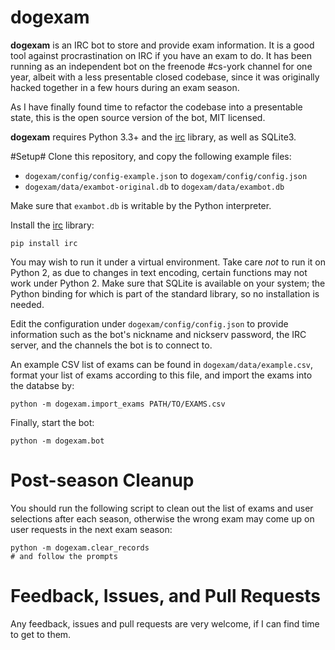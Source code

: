dogexam
===================
**dogexam** is an IRC bot to store and provide exam information. It is a good tool against procrastination on IRC if you have an exam to do. It has been running as an independent bot on the freenode #cs-york channel for one year, albeit with a less presentable closed codebase, since it was originally hacked together in a few hours during an exam season.

As I have finally found time to refactor the codebase into a presentable state, this is the open source version of the bot, MIT licensed.

**dogexam** requires Python 3.3+ and the [irc](https://pypi.python.org/pypi/irc) library, as well as SQLite3.

#Setup#
Clone this repository, and copy the following example files:

 - `dogexam/config/config-example.json` to `dogexam/config/config.json`
 -  `dogexam/data/exambot-original.db` to `dogexam/data/exambot.db`

Make sure that `exambot.db` is writable by the Python interpreter.

Install the [irc](https://pypi.python.org/pypi/irc) library:

    pip install irc

You may wish to run it under a virtual environment. Take care *not* to run it on Python 2, as due to changes in text encoding, certain functions may not work under Python 2. Make sure that SQLite is available on your system; the Python binding for which is part of the standard library, so no installation is needed.

Edit the configuration under `dogexam/config/config.json` to provide information such as the bot's nickname and nickserv password, the IRC server, and the channels the bot is to connect to.

An example CSV list of exams can be found in `dogexam/data/example.csv`, format your list of exams according to this file, and import the exams into the databse by:

    python -m dogexam.import_exams PATH/TO/EXAMS.csv

Finally, start the bot:

    python -m dogexam.bot

# Post-season Cleanup #
You should run the following script to clean out the list of exams and user selections after each season, otherwise the wrong exam may come up on user requests in the next exam season:

    python -m dogexam.clear_records
    # and follow the prompts

# Feedback, Issues, and Pull Requests #

Any feedback, issues and pull requests are very welcome, if I can find time to get to them.
